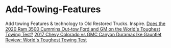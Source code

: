 # Add-Towing-Features
Add towing Features &amp; technology to Old Restored Trucks. Inspire. [Does the 2020 Ram 3500 Cummins Out-tow Ford and GM on the World's Toughest Towing Test?](https://youtu.be/RtH72u7YDG4)
[2017 Chevy Colorado vs GMC Canyon Duramax Ike Gauntlet Review: World's Toughest Towing Test](https://youtu.be/BqcYm4_80Vg)
